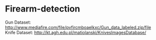 # Firearm-detection

Gun Dataset: http://www.mediafire.com/file/pvfircmboaelkxc/Gun_data_labeled.zip/file <br>
Knife Dataset: http://kt.agh.edu.pl/matiolanski/KnivesImagesDatabase/
